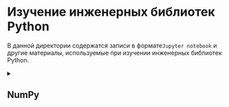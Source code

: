 # Изучение инженерных библиотек Python

В данной директории содержатся записи в формате`Jupyter notebook` 
и другие материалы, используемые при изучении инженерных библиотек Python.

<details>

<summary><h2>NumPy<h2></summary>

Примеры использования библиотеки `numpy` изложены в
[numpy.ipynb][numpy_notebook]

</details>

<!-- Ссылки -->


<!-- Для numpy -->

[numpy_notebook]: numpy.ipynb "Примеры использования библиотеки `numpy`"
